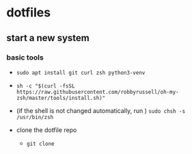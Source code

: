 # dotfiles
## start a new system

### basic tools

- `sudo apt install git curl zsh python3-venv`

- `sh -c "$(curl -fsSL https://raw.githubusercontent.com/robbyrussell/oh-my-zsh/master/tools/install.sh)"`

- (if the shell is not changed automatically, run ) `sudo chsh -s /usr/bin/zsh`

- clone the dotfile repo
  - `git clone `




